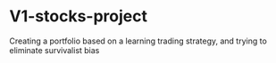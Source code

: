# V1-stocks-project
Creating a portfolio based on a learning trading strategy, and trying to eliminate survivalist bias
